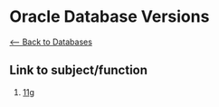 # Oracle Database Versions
[<-- Back to Databases](https://github.com/mtemporim/Databases/tree/main)

## Link to subject/function  
1. [11g](https://github.com/mtemporim/Databases/tree/main/Oracle/11g)
